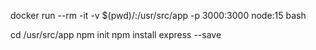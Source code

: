 docker run --rm -it -v $(pwd)/:/usr/src/app -p 3000:3000 node:15 bash

cd /usr/src/app
npm init
npm install express --save